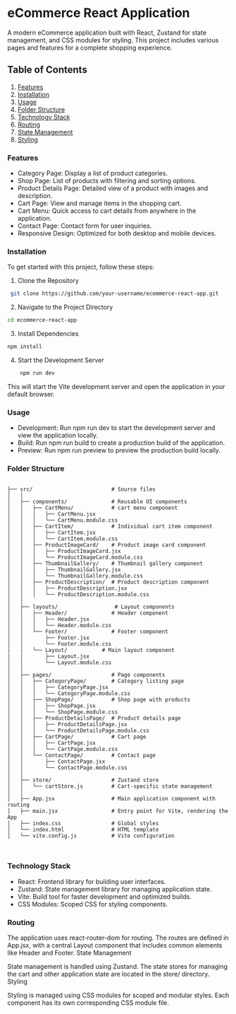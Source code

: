 # eCommerce React Application

A modern eCommerce application built with React, Zustand for state management, and CSS modules for styling. This project includes various pages and features for a complete shopping experience.

## Table of Contents

   1. [Features](#Features)
   2. [Installation](#Installation)
   3. [Usage](#Usage)
   4. [Folder Structure](#Folder-Structure)
   5. [Technology Stack](#Technology-Stack)
   6. [Routing](#Routing)
   7. [State Management](#State-Management)
   8. [Styling](#Styling)

### Features

   - Category Page: Display a list of product categories.
   - Shop Page: List of products with filtering and sorting options.
   - Product Details Page: Detailed view of a product with images and description.
   - Cart Page: View and manage items in the shopping cart.
   - Cart Menu: Quick access to cart details from anywhere in the application.
   - Contact Page: Contact form for user inquiries.
   - Responsive Design: Optimized for both desktop and mobile devices.

### Installation

To get started with this project, follow these steps:

   1. Clone the Repository
```bash
 git clone https://github.com/your-username/ecommerce-react-app.git
```
2. Navigate to the Project Directory

```bash
cd ecommerce-react-app
```
3. Install Dependencies

```bash
npm install
```
4. Start the Development Server

```bash
    npm run dev
```
This will start the Vite development server and open the application in your default browser.

### Usage

   - Development: Run npm run dev to start the development server and view the application locally.
  - Build: Run npm run build to create a production build of the application.
  - Preview: Run npm run preview to preview the production build locally.

### Folder Structure

```less

├── src/                         # Source files  
│   │
│   ├── components/              # Reusable UI components
│   │   ├── CartMenu/            # cart menu component
│   │   │   ├── CartMenu.jsx
│   │   │   └── CartMenu.module.css
│   │   ├── CartItem/            # Individual cart item component
│   │   │   ├── CartItem.jsx
│   │   │   └── CartItem.module.css
│   │   ├── ProductImageCard/    # Product image card component
│   │   │   ├── ProductImageCard.jsx
│   │   │   └── ProductImageCard.module.css
│   │   ├── ThumbnailGallery/    # Thumbnail gallery component
│   │   │   ├── ThumbnailGallery.jsx
│   │   │   └── ThumbnailGallery.module.css
│   │   ├── ProductDescription/  # Product description component
│   │   │   ├── ProductDescription.jsx
│   │   │   └── ProductDescription.module.css
│   │
│   ├── layouts/                  # Layout components
│   │   ├── Header/              # Header component
│   │   │   ├── Header.jsx
│   │   │   └── Header.module.css
│   │   └── Footer/              # Footer component
│   │       ├── Footer.jsx
│   │       └── Footer.module.css
│   │   └── Layout/           # Main layout component
|   |       ├── Layout.jsx
│   │       └── Layout.module.css
│   │
│   ├── pages/                   # Page components
│   │   ├── CategoryPage/        # Category listing page
│   │   │   ├── CategoryPage.jsx
│   │   │   └── CategoryPage.module.css
│   │   ├── ShopPage/            # Shop page with products
│   │   │   ├── ShopPage.jsx
│   │   │   └── ShopPage.module.css
│   │   ├── ProductDetailsPage/  # Product details page
│   │   │   ├── ProductDetailsPage.jsx
│   │   │   └── ProductDetailsPage.module.css
│   │   ├── CartPage/            # Cart page
│   │   │   ├── CartPage.jsx
│   │   │   └── CartPage.module.css
│   │   └── ContactPage/         # Contact page
│   │       ├── ContactPage.jsx
│   │       └── ContactPage.module.css
│   │
│   ├── store/                   # Zustand store
│   │   └── cartStore.js         # Cart-specific state management
│   │
│   ├── App.jsx                  # Main application component with routing
│   ├── main.jsx                 # Entry point for Vite, rendering the App
│   ├── index.css                # Global styles
│   └── index.html               # HTML template
│   └── vite.config.js           # Vite configuration
  
  
```

### Technology Stack

   - React: Frontend library for building user interfaces.
   - Zustand: State management library for managing application state.
   - Vite: Build tool for faster development and optimized builds.
   - CSS Modules: Scoped CSS for styling components.

### Routing

The application uses react-router-dom for routing. The routes are defined in App.jsx, with a central Layout component that includes common elements like Header and Footer.
State Management

State management is handled using Zustand. The state stores for managing the cart and other application state are located in the store/ directory.
Styling

Styling is managed using CSS modules for scoped and modular styles. Each component has its own corresponding CSS module file.


